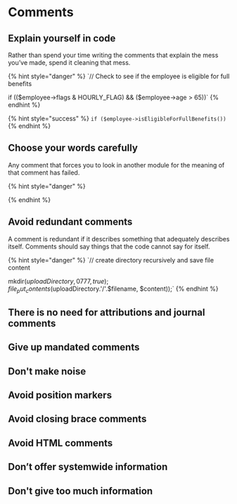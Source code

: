 # Comments

## Explain yourself in code

Rather than spend your time writing the comments that explain the mess you’ve made, spend it cleaning that mess.

{% hint style="danger" %}
`// Check to see if the employee is eligible for full benefits  
   
if (($employee->flags & HOURLY_FLAG) && ($employee->age > 65))`
{% endhint %}

{% hint style="success" %}
`if ($employee->isEligibleForFullBenefits())`
{% endhint %}

## Choose your words carefully

Any comment that forces you to look in another module for the meaning of that comment has failed.

{% hint style="danger" %}

{% endhint %}

## Avoid redundant comments

A comment is redundant if it describes something that adequately describes itself. Comments should say things that the code cannot say for itself.

{% hint style="danger" %}
`// create directory recursively and save file content  
  
mkdir($uploadDirectory, 0777, true);  
file_put_contents($uploadDirectory.'/'.$filename, $content));`
{% endhint %}

## There is no need for attributions and journal comments

## Give up mandated comments

## Don't make noise

## Avoid position markers

## Avoid closing brace comments

## Avoid HTML comments

## Don’t offer systemwide information

## Don't give too much information

